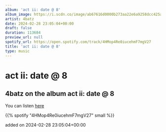 ```yaml
---
album: 'act ii: date @ 8'
album_image: https://i.scdn.co/image/ab67616d0000b273aa22e6a9258dcc425a4a5019
artist: 4batz
date: 2024-02-28 23:05:04+00:00
draft: false
duration: 113684
preview_url: null
spotify_url: https://open.spotify.com/track/4HMop4Re0iucehmF7mgV27
title: 'act ii: date @ 8'
type: music
---
```



# act ii: date @ 8

## 4batz on the album act ii: date @ 8

You can listen [here](https://open.spotify.com/track/4HMop4Re0iucehmF7mgV27)

{{% spotify "4HMop4Re0iucehmF7mgV27" small %}}

added on 2024-02-28 23:05:04+00:00